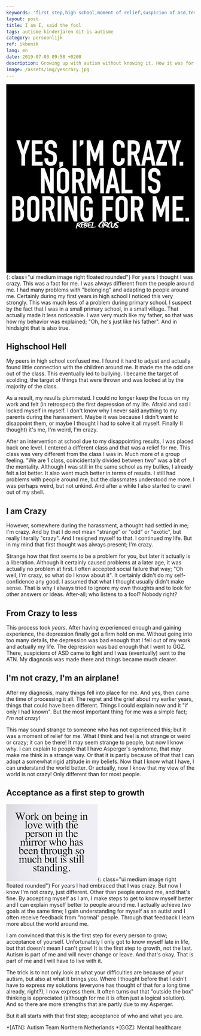 ```yaml
---
keywords: 'first step,high school,moment of relief,suspicion of asd,terms of results'
layout: post
title: I am I, said the fool
tags: autisme kinderjaren dit-is-autisme
category: persoonlijk
ref: ikbenik
lang: en
date: 2019-07-03 09:58 +0200
description: Growing up with autism without knowing it. How it was for me and my road to discovering my diagnosis
image: /assets/img/yescrazy.jpg
---
```

![Yes I Am Crazy - (C) Rebel Circus](/assets/img/yescrazy.jpg){: class="ui medium image right floated rounded"}
For years I thought I was crazy. This was a fact for me. I was always different from the people around me. I had many problems with "belonging" and adapting to people around me. Certainly during my first years in high school I noticed this very strongly.
This was much less of a problem during primary school. I suspect by the fact that I was in a small primary school, in a small village. That actually made it less noticeable. I was very much like my father, so that was how my behavior was explained; "Oh, he's just like his father". And in hindsight that is also true.

## Highschool Hell
My peers in high school confused me. I found it hard to adjust and actually found little connection with the children around me. It made me the odd one out of the class. This eventually led to bullying. I became the target of scolding, the target of things that were thrown and was looked at by the majority of the class.

As a result, my results plummeted. I could no longer keep the focus on my work and felt (in retrospect) the first depression of my life. Afraid and sad I locked myself in myself. I don't know why I never said anything to my parents during the harassment. Maybe it was because I didn't want to disappoint them, or maybe I thought I had to solve it all myself. Finally (I thought) it's me, I'm weird, I'm crazy.

After an intervention at school due to my disappointing results, I was placed back one level. I entered a different class and that was a relief for me. This class was very different from the class I was in. Much more of a group feeling. "We are 1 class, coincidentally divided between two" was a bit of the mentality. Although I was still in the same school as my bullies, I already felt a lot better. It also went much better in terms of results. I still had problems with people around me, but the classmates understood me more. I was perhaps weird, but not unkind. And after a while I also started to crawl out of my shell.

## I am Crazy
However, somewhere during the harassment, a thought had settled in me; I'm crazy. And by that I do not mean "strange" or "odd" or "exotic", but really literally "crazy". And I resigned myself to that. I continued my life. But in my mind that first thought was always present; I'm crazy.

Strange how that first seems to be a problem for you, but later it actually is a liberation. Although it certainly caused problems at a later age, it was actually no problem at first. I often accepted social failure that way; "Oh well, I'm crazy, so what do I know about it". It certainly didn't do my self-confidence any good. I assumed that what I thought usually didn't make sense. That is why I always tried to ignore my own thoughts and to look for other answers or ideas. After-all; who listens to a fool? Nobody right?

## From Crazy to less
This process took *years*. After having experienced enough and gaining experience, the depression finally got a firm hold on me. Without going into too many details, the depression was bad enough that I fell out of my work and actually my life. The depression was bad enough that I went to GGZ. There, suspicions of ASD came to light and I was (eventually) sent to the ATN. My diagnosis was made there and things became much clearer.

## I'm not crazy, I'm an airplane!
After my diagnosis, many things fell into place for me. And yes, then came the time of processing it all. The regret and the grief about my earlier years, things that could have been different. Things I could explain now and it "if only I had known". But the most important thing for me was a simple fact; _I'm not crazy_!

This may sound strange to someone who has not experienced this; but it was a moment of relief for me. What I think and feel is not strange or weird or crazy; it can be there! It may seem strange to people, but now I know why. I can explain to people that I have Asperger's syndrome, that may make me think in a strange way. Or that it is partly because of that that I can adopt a somewhat rigid attitude in my beliefs. Now that I know what I have, I can understand the world better. Or actually, now I know that my view of the world is not crazy! Only different than for most people.

## Acceptance as a first step to growth
![Self Acceptance](/assets/img/mirrorself.jpg){: class="ui medium image right floated rounded"}
For years I had embraced that I was crazy. But now I know I'm not crazy, just different. Other than people around me, and that's fine. By accepting myself as I am, I make steps to get to know myself better and I can explain myself better to people around me. I actually achieve two goals at the same time; I gain understanding for myself as an autist and I often receive feedback from "normal" people. Through that feedback I learn more about the world around me.

I am convinced that this is the first step for every person to grow; acceptance of yourself. Unfortunately I only got to know myself late in life, but that doesn't mean I can't grow! It is the first step to growth, not the last. Autism is part of me and will never change or leave. And that's okay. That is part of me and I will have to live with it.

The trick is to not only look at what your difficulties are because of your autism, but also at what it brings you. Where I thought before that I didn't have to express my solutions (everyone has thought of that for a long time already, right?), I now express them. It often turns out that "outside the box" thinking is appreciated (although for me it is often just a logical solution). And so there are more strengths that are partly due to my Asperger.

But it all starts with that first step; acceptance of who and what you are.

*[ATN]: Autism Team Northern Netherlands
*[GGZ]: Mental healthcare
